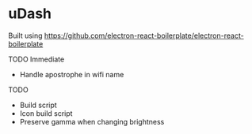 # uDash

Built using https://github.com/electron-react-boilerplate/electron-react-boilerplate

TODO Immediate

- Handle apostrophe in wifi name

TODO

- Build script
- Icon build script
- Preserve gamma when changing brightness
